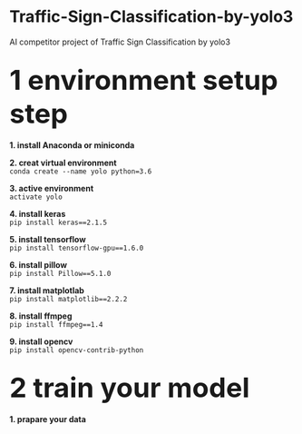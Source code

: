 # Traffic-Sign-Classification-by-yolo3
AI competitor project of Traffic Sign Classification by yolo3

## <b><font size=7>1 environment setup step</font></b>
<b>1. install Anaconda or miniconda</b>

<b>2. creat virtual environment</b> <br/>
`conda create --name yolo python=3.6`

<b>3. active environment</b><br/>
`activate yolo`

<b>4. install keras</b><br/>
`pip install keras==2.1.5`

<b>5. install tensorflow</b><br/>
`pip install tensorflow-gpu==1.6.0`

<b>6. install pillow</b><br/>
`pip install Pillow==5.1.0`

<b>7. install matplotlab</b><br/>
`pip install matplotlib==2.2.2`

<b>8. install ffmpeg</b><br/>
`pip install ffmpeg==1.4`

<b>9. install opencv</b><br/>
`pip install opencv-contrib-python`

## <b><font size=7>2 train your model</font></b>
<b>1. prapare your data</b>
